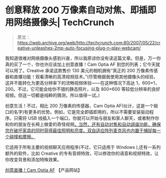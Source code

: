 # 创意释放 200 万像素自动对焦、即插即用网络摄像头| TechCrunch

> 原文：<https://web.archive.org/web/http://techcrunch.com:80/2007/05/22/creative-unleashes-2mp-auto-focusing-plug-n-play-webcam/>

我知道很难对网络摄像头感到兴奋，所以我原谅你没有读这篇文章。但是，万一你真的买了一个，你也许应该加上创意直播！Cam Optia AF 到您的列表；它今天就可以用了。Creative 承诺这款售价 130 美元的相机拥有“真正的 200 万像素传感器和直播功能！观看清晰的高清视频技术。”(尽管根据我使用其他摄像头的经验，这并不能转化为更高分辨率下的流畅视频体验——在这种情况下高达 1，600×1，200。不过，它可能会给你不错的静态照片，以及 800×600 等较低分辨率的良好视频。但这一切都是纯粹的猜测，所以值得一试。)

创意生活！不过，相比 200 万像素的传感器，Cam Optia AF(伙计，这是一个拗口的名字)有更多的优势。例如，它是完全即插即用的，所以不需要安装驱动程序。只需将 USB 线插入一个端口，你就可以开始与朋友和家人聊天，或者制作你和你的朋友在长椅上做爱的奇怪视频[。当然，还有自动对焦和自动调谐功能，确保您在破坏家具的同时获得最佳照明和亮度。双自适应阵列麦克风也内置于捕捉每一个碰撞和摩擦。](https://web.archive.org/web/20151001230254/http://www.youtube.com/watch?v=vgq0rwzjkJs)

它适用于所有主要的视频聊天应用程序(不过，它只适用于 Windows ),还有一系列额外的软件，比如 Creative 的专有音频特效，可以修改你的语音和视频特效，让你改变背景和添加特殊效果。

[创意直播！Cam Optia AF](https://web.archive.org/web/20151001230254/http://www.creative.com/products/product.asp?category=218&subcategory=219&product=16425&nav=0) 【产品网站】